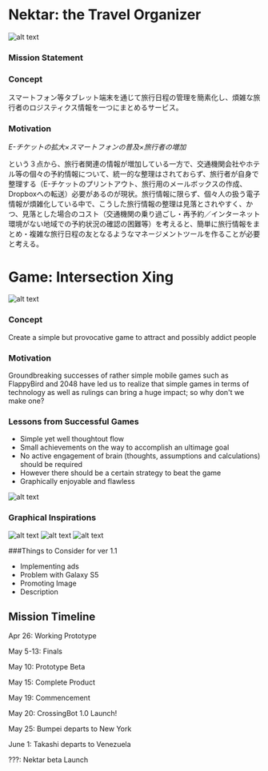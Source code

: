 # Nektar: the Travel Organizer
![alt text](http://images.ksc.nasa.gov/photos/1972/high/KSC-72PC-0641.jpg)
### Mission Statement

### Concept
スマートフォン等タブレット端末を通じて旅行日程の管理を簡素化し、煩雑な旅行者のロジスティクス情報を一つにまとめるサービス。

### Motivation
*E-チケットの拡大×スマートフォンの普及×旅行者の増加*

という３点から、旅行者関連の情報が増加している一方で、交通機関会社やホテル等の個々の予約情報について、統一的な整理はされておらず、旅行者が自身で整理する（E-チケットのプリントアウト、旅行用のメールボックスの作成、Dropboxへの転送）必要があるのが現状。旅行情報に限らず、個々人の扱う電子情報が煩雑化している中で、こうした旅行情報の整理は見落とされやすく、かつ、見落とした場合のコスト（交通機関の乗り過ごし・再予約／インターネット環境がない地域での予約状況の確認の困難等）を考えると、簡単に旅行情報をまとめ・複雑な旅行日程の友となるようなマネージメントツールを作ることが必要と考える。

# Game: Intersection Xing
![alt text](http://i.images.cdn.fotopedia.com/flickr-34117133-hd/New_York_City/Transportation/Taxicabs_of_New_York_City/Taxicabs_of_New_York_City.jpg)

### Concept
Create a simple but provocative game to attract and possibly addict people 

### Motivation
Groundbreaking successes of rather simple mobile games such as FlappyBird and 2048 have led us to realize that simple games in terms of technology as well as rulings can bring a huge impact; so why don't we make one?

### Lessons from Successful Games
* Simple yet well thoughtout flow
* Small achievements on the way to accomplish an ultimage goal
* No active engagement of brain (thoughts, assumptions and calculations) should be required
* However there should be a certain strategy to beat the game
* Graphically enjoyable and flawless

![alt text](http://blogs-images.forbes.com/anthonykosner/files/2014/02/flappy-bird-game-screens.jpg)

### Graphical Inspirations
![alt text](http://farm4.static.flickr.com/3069/2764210148_359fc1351e.jpg)
![alt text](http://1.bp.blogspot.com/_-mWOy3zohoU/S4MI-eoaSaI/AAAAAAAACmI/MxmoGFf_6aM/s320/traffic+cartoon.gif)
![alt text](http://www.hamilton-baillie.co.uk/_img/_cartoons/main.jpg)

###Things to Consider for ver 1.1
* Implementing ads
* Problem with Galaxy S5
* Promoting Image
* Description

## Mission Timeline
Apr 26: Working Prototype

May 5-13: Finals

May 10: Prototype Beta

May 15: Complete Product

May 19: Commencement

May 20: CrossingBot 1.0 Launch!

May 25: Bumpei departs to New York

June 1: Takashi departs to Venezuela

???: Nektar beta Launch
